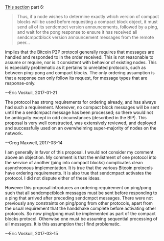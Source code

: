 [This section](https://github.com/bitcoin/bips/blob/master/bip-0152.mediawiki#protocol-versioning) part 6:

> Thus, if a node wishes to determine exactly which version of compact blocks will be used before requesting a compact block object, it must send all of its sendcmpct version announcements, followed by a ping, and wait for the pong response to ensure it has received all sendcmpctblock version announcement messages from the remote peer...

implies that the Bitcoin P2P protocol generally requires that messages are handled and responded to in the order received. This is not reasonable to assume or require, nor is it consistent with behavior of existing nodes. This is especially problematic as it pertains to unrelated protocols, such as between ping-pong and compact blocks. The only ordering assumption is that a response can only follow its request, for message types that are response-only.

--Eric Voskuil, 2017-01-21


The protocol has strong requirements for ordering already, and has always had such a requirement.  Moreover, no compact block messages will be sent until the a sendcmpact message has been processed; so there would not be ambiguity except in odd circumstances (described in the BIP).  This proposal is very well constructed, was extensively reviewed, and deployed and successfully used on an overwhelming super-majority of nodes on the network.

--Greg Maxwell, 2017-03-14
 
I am generally in favor of this proposal. I would not consider my comment above an objection. My comment is that the enlistment of one protocol into the service of another (ping into compact blocks) complicates clean asynchronous implementation. It is true that the various Bitcoin protocols have ordering requirements. It is also true that sendcmpact activates the protocol. I did not dispute either of these ideas.

However this proposal introduces an ordering requirement on ping/pong such that all sendcmpctblock messages must be sent before responding to a ping that arrived after preceding sendcmpct messages. There were not previously any constraints on ping/pong from other protocols, apart from the usual requirement that the handshake complete before activating other protocols. So now ping/pong must be implemented as part of the compact blocks protocol. Otherwise one must be assuming sequential processing of all messages. It is this assumption that I find problematic.

--Eric Voskuil, 2017-03-15